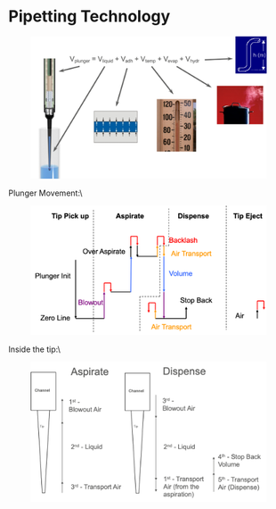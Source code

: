 # Pipetting Technology

<figure><img src="../../.gitbook/assets/image (38) (1).png" alt=""><figcaption></figcaption></figure>

Plunger Movement:\


<figure><img src="../../.gitbook/assets/image (2) (1) (1) (1).png" alt=""><figcaption></figcaption></figure>

Inside the tip:\


<figure><img src="../../.gitbook/assets/image (1) (1) (1) (1) (1) (1).png" alt=""><figcaption></figcaption></figure>
